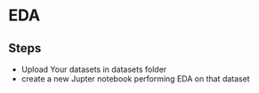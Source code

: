 # EDA


## Steps 

- Upload Your datasets in datasets folder
- create a new Jupter notebook performing EDA on that dataset

